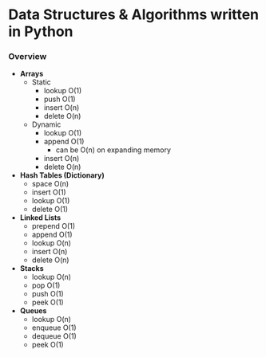 # Data Structures & Algorithms written in **Python**

### Overview

- **Arrays**
    - Static
        - lookup O(1)
        - push O(1)
        - insert O(n)
        - delete O(n)
    - Dynamic
        - lookup O(1)
        - append O(1)
            - can be O(n) on expanding memory
        - insert O(n)
        - delete O(n)
- **Hash Tables (Dictionary)**
    - space O(n)
    - insert O(1)
    - lookup O(1)
    - delete O(1)
- **Linked Lists**
    - prepend O(1)
    - append O(1)
    - lookup O(n)
    - insert O(n)
    - delete O(n)
- **Stacks**
    - lookup O(n)
    - pop O(1)
    - push O(1)
    - peek O(1)
- **Queues**
    - lookup O(n)
    - enqueue O(1)
    - dequeue O(1)
    - peek O(1)
